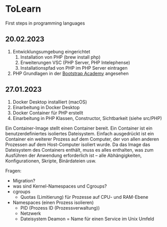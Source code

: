 # ToLearn
First steps in programming languages

## 20.02.2023
1. Entwicklungsumgebung eingerichtet
    1. Installation von PHP (brew install php)
    2. Erweiterungen VSC (PHP Server, PHP Intelephense)
    3. Installationspfad von PHP im PHP Server eintragen
2. PHP Grundlagen in der [Bootstrap Academy](https://bootstrap.academy/courses/[object%20Object]?section=section&lecture=SW1fgMxj9a4) angesehen

## 27.01.2023
1. Docker Desktop installiert (macOS)
2. Einarbeitung in Docker Desktop
3. Docker Container für PHP erstellt
4. Einarbeitung in PHP Klassen, Constructor, Sichtbarkeit (siehe src/PHP) 

Ein Container-Image stellt einen Container bereit. Ein Container ist ein benutzerdefiniertes isoliertes Dateisystem.
Einfach ausgedrückt ist ein Container ein weiterer Prozess auf dem Computer, der von allen anderen Prozessen auf dem Host-Computer isoliert wurde.
Da das Image das Dateisystem des Containers enthält, muss es alles enthalten, was zum Ausführen der Anwendung erforderlich ist – alle Abhängigkeiten, Konfigurationen, Skripte, Binärdateien usw.

Fragen:
- Migration?
- was sind Kernel-Namespaces und Cgroups?
- cgroups
    - Quotas (Limitierung) für Prozesse auf CPU- und RAM-Ebene
- Namespaces (einen Prozess isolieren)
    - PID (Prozess ID (Prozessverwaltung))
    - Netzwerk
    - Dateisystem
Deamon = Name für einen Service im Unix Umfeld